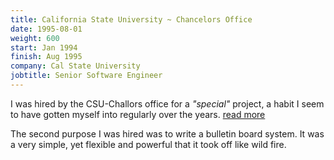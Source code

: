 ```yaml
---
title: California State University ~ Chancelors Office
date: 1995-08-01
weight: 600
start: Jan 1994
finish: Aug 1995
company: Cal State University
jobtitle: Senior Software Engineer
---
```


I was hired by the CSU-Challors office for a _"special"_ project, a
habit I seem to have gotten myself into regularly over the
years. [read more]({{.Permalink}})
<!--more-->

The second purpose I was hired was to write a bulletin board system.
It was a very simple, yet flexible and powerful that it took off like
wild fire.

